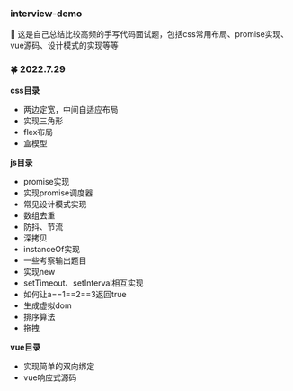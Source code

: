 ### interview-demo
:book: 这是自己总结比较高频的手写代码面试题，包括css常用布局、promise实现、vue源码、设计模式的实现等等
  
  

### :four_leaf_clover: 2022.7.29
  
**css目录**
- 两边定宽，中间自适应布局
- 实现三角形
- flex布局
- 盒模型

**js目录**
- promise实现
- 实现promise调度器
- 常见设计模式实现
- 数组去重
- 防抖、节流
- 深拷贝
- instanceOf实现
- 一些考察输出题目
- 实现new
- setTimeout、setInterval相互实现
- 如何让a==1==2==3返回true
- 生成虚拟dom
- 排序算法
- 拖拽

**vue目录**
- 实现简单的双向绑定
- vue响应式源码
